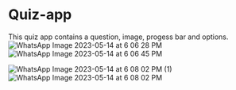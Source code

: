 # Quiz-app
This quiz app contains a question, image, progess bar and options. 
![WhatsApp Image 2023-05-14 at 6 06 28 PM](https://github.com/sushmakoteswari/Quiz-app/assets/93698513/5607aff1-a3e1-4cb2-92a8-8b88e58f0b47)
![WhatsApp Image 2023-05-14 at 6 06 45 PM](https://github.com/sushmakoteswari/Quiz-app/assets/93698513/a342272c-c5f0-4c18-9304-29bdc5e3f0df)

![WhatsApp Image 2023-05-14 at 6 08 02 PM (1)](https://github.com/sushmakoteswari/Quiz-app/assets/93698513/2fbd4c1a-aaa0-4618-a623-4ddaef74df33)
![WhatsApp Image 2023-05-14 at 6 08 02 PM](https://github.com/sushmakoteswari/Quiz-app/assets/93698513/5310c888-f852-42d5-b2f1-8612fd3b38d2)
